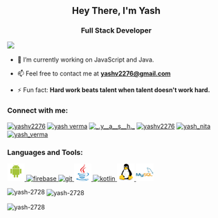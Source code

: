 <h1 align="center">
  <!-- <img width="500" hight="5" src="https://gifsec.com/wp-content/uploads/2022/09/hello-gif-19.gif"> -->
 
</h1>
<h2 align="center">
   Hey There, I'm Yash 
</h2>
<h3 align="center">Full Stack Developer</h3>


<IMG align=“right” src="https://media.giphy.com/media/f3iwJFOVOwuy7K6FFw/giphy.gif">




- 🔭 I’m currently working on JavaScript and Java.
- 📫 Feel free to contact me at **yashv2276@gmail.com**



- ⚡ Fun fact: **Hard work beats talent when talent doesn't work hard.**

<h3 align="left">Connect with me:</h3>
<p align="left">
<a href="https://twitter.com/yashv2276" target="blank"><img align="center" src="https://raw.githubusercontent.com/rahuldkjain/github-profile-readme-generator/master/src/images/icons/Social/twitter.svg" alt="yashv2276" height="30" width="40" /></a>
<a href="https://linkedin.com/in/yash verma" target="blank"><img align="center" src="https://raw.githubusercontent.com/rahuldkjain/github-profile-readme-generator/master/src/images/icons/Social/linked-in-alt.svg" alt="yash verma" height="30" width="40" /></a>
<a href="https://instagram.com/_.y__a__s__h._" target="blank"><img align="center" src="https://raw.githubusercontent.com/rahuldkjain/github-profile-readme-generator/master/src/images/icons/Social/instagram.svg" alt="_.y__a__s__h._" height="30" width="40" /></a>
<a href="https://www.codechef.com/users/yashv2276" target="blank"><img align="center" src="https://cdn.jsdelivr.net/npm/simple-icons@3.1.0/icons/codechef.svg" alt="yashv2276" height="30" width="40" /></a>
<a href="https://codeforces.com/profile/yash_nita" target="blank"><img align="center" src="https://raw.githubusercontent.com/rahuldkjain/github-profile-readme-generator/master/src/images/icons/Social/codeforces.svg" alt="yash_nita" height="30" width="40" /></a>
<a href="https://www.leetcode.com/yash_verma" target="blank"><img align="center" src="https://raw.githubusercontent.com/rahuldkjain/github-profile-readme-generator/master/src/images/icons/Social/leet-code.svg" alt="yash_verma" height="30" width="40" /></a>
</p>

<h3 align="left">Languages and Tools:</h3>
<p align="left"> <a href="https://developer.android.com" target="_blank" rel="noreferrer"> <img src="https://raw.githubusercontent.com/devicons/devicon/master/icons/android/android-original-wordmark.svg" alt="android" width="40" height="40"/> </a> <a href="https://firebase.google.com/" target="_blank" rel="noreferrer"> <img src="https://www.vectorlogo.zone/logos/firebase/firebase-icon.svg" alt="firebase" width="40" height="40"/> </a> <a href="https://git-scm.com/" target="_blank" rel="noreferrer"> <img src="https://www.vectorlogo.zone/logos/git-scm/git-scm-icon.svg" alt="git" width="40" height="40"/> </a> <a href="https://www.java.com" target="_blank" rel="noreferrer"> <img src="https://raw.githubusercontent.com/devicons/devicon/master/icons/java/java-original.svg" alt="java" width="40" height="40"/> </a> <a href="https://kotlinlang.org" target="_blank" rel="noreferrer"> <img src="https://www.vectorlogo.zone/logos/kotlinlang/kotlinlang-icon.svg" alt="kotlin" width="40" height="40"/> </a> <a href="https://www.linux.org/" target="_blank" rel="noreferrer"> <img src="https://raw.githubusercontent.com/devicons/devicon/master/icons/linux/linux-original.svg" alt="linux" width="40" height="40"/> </a> <a href="https://www.mysql.com/" target="_blank" rel="noreferrer"> <img src="https://raw.githubusercontent.com/devicons/devicon/master/icons/mysql/mysql-original-wordmark.svg" alt="mysql" width="40" height="40"/> </a> </p>

<p><img align="left" src="https://github-readme-stats.vercel.app/api/top-langs?username=yash-2728&show_icons=true&locale=en&layout=compact" alt="yash-2728" /></p>

<p>&nbsp;<img align="center" src="https://github-readme-stats.vercel.app/api?username=yash-2728&show_icons=true&locale=en" alt="yash-2728" /></p>

<p><img align="center" src="https://github-readme-streak-stats.herokuapp.com/?user=yash-2728&" alt="yash-2728" /></p>

